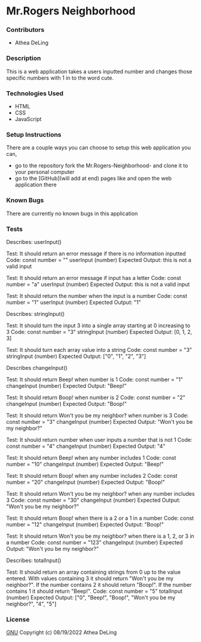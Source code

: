 # Mr.Rogers Neighborhood

### Contributors
  * Athea DeLing

### Description
This is a web application takes a users inputted number and changes those specific numbers with 1 in to the word cute.

### Technologies Used
  * HTML
  * CSS
  * JavaScript

### Setup Instructions
There are a couple ways you can choose to setup this web application you can,
  * go to the repository fork the Mr.Rogers-Neighborhood- and clone it to your personal computer
  * go to the [GitHub](will add at end) pages like and open the web application there

### Known Bugs
There are currently no known bugs in this application

### Tests
Describes: userInput()

Test: It should return an error message if there is no information inputted
Code:
const number = ""
userInput (number)
Expected Output: this is not a valid input

Test: It should return an error message if input has a letter
Code:
const number = "a"
userInput (number)
Expected Output: this is not a valid input

Test: It should return the number when the input is a number
Code:
const number = "1"
userInput (number)
Expected Output: "1"

Describes: stringInput()

Test: It should turn the input 3 into a single array starting at 0 increasing to 3
Code:
const number = "3"
stringInput (number)
Expected Output: [0, 1, 2, 3]

Test: It should turn each array value into a string
Code:
const number = "3"
stringInput (number)
Expected Output: ["0", "1", "2", "3"]

Describes changeInput()

Test: It should return Beep! when number is 1
Code:
const number = "1"
changeInput (number)
Expected Output: "Beep!"

Test: It should return Boop! when number is 2
Code:
const number = "2"
changeInput (number)
Expected Output: "Boop!"

Test: It should return Won't you be my neighbor? when number is 3
Code:
const number = "3"
changeInput (number)
Expected Output: "Won't you be my neighbor?"

Test: It should return number when user inputs a number that is not 1
Code:
const number = "4"
changeInput (number)
Expected Output: "4"

Test: It should return Beep! when any number includes 1
Code:
const number = "10"
changeInput (number)
Expected Output: "Beep!"

Test: It should return Boop! when any number includes 2
Code:
const number = "20"
changeInput (number)
Expected Output: "Boop!"

Test: It should return Won't you be my neighbor? when any number includes 3
Code:
const number = "30"
changeInput (number)
Expected Output: "Won't you be my neighbor?"

Test: It should return Boop! when there is a 2 or a 1 in a number
Code:
const number = "12"
changeInput (number)
Expected Output: "Boop!"

Test: It should return Won't you be my neighbor? when there is a 1, 2, or 3 in a number
Code:
const number = "123"
changeInput (number)
Expected Output: "Won't you be my neighbor?"

Describes: totalInput()

Test: It should return an array containing strings from 0 up to the value entered. With values containing 3 it should return "Won't you be my neighbor?". If the number contains 2 it should return "Boop!". If the number contains 1 it should return "Beep!".
Code:
const number = "5"
totalInput (number)
Expected Output: ["0", "Beep!", "Boop!", "Won't you be my neighbor?", "4", "5"]

### License
[GNU](https://choosealicense.com/licenses/gpl-3.0/) Copyright (c) 08/19/2022 Athea DeLing